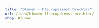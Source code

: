 ```yaml
---
title: "Blumen - Fleuropdienst Brechter"
url: /isen/blumen-fleuropdienst-brechter/
shop: Blumen
---
```

